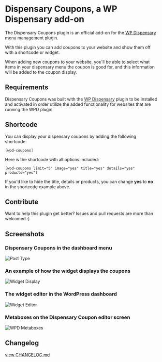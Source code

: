 # Dispensary Coupons, a WP Dispensary add-on

The Dispensary Coupons plugin is an official add-on for the [WP Dispensary](https://www.wpdispensary.com) menu management plugin.

With this plugin you can add coupons to your website and show them off with a shortcode or widget.

When adding new coupons to your website, you'll be able to select what items in your dispensary menu the coupon is good for, and this information will be added to the coupon display.

## Requirements

Dispensary Coupons was built with the [WP Dispensary](https://www.wpdispensary.com) plugin to be installed and activated in order utilize the added functionality for websites that are running the WPD plugin.

## Shortcode

You can display your dispensary coupons by adding the following shortcode:

`[wpd-coupons]`

Here is the shortcode with all options included:

`[wpd-coupons limit="5" image="yes" title="yes" details="yes" products="yes"]`

If you'd like to hide the title, details or products, you can change **yes** to **no** in the shortcode example above.

## Contribute

Want to help this plugin get better? Issues and pull requests are more than welcomed :)

## Screenshots

### Dispensary Coupons in the dashboard menu

![Post Type](http://www.robertdevore.com/wp-content/uploads/2016/04/screenshot-1.jpg)

### An example of how the widget displays the coupons

![Widget Display](http://www.robertdevore.com/wp-content/uploads/2016/04/screenshot-2.jpg)

### The widget editor in the WordPress dashboard

![Widget Editor](http://www.robertdevore.com/wp-content/uploads/2016/04/screenshot-3.jpg)

### Metaboxes on the Dispensary Coupon editor screen

![WPD Metaboxes](http://www.wpdispensary.com/wp-content/uploads/2016/04/screenshot-4.jpg)

## Changelog

[view CHANGELOG.md](https://github.com/deviodigital/dispensary-coupons/blob/master/CHANGELOG.md)